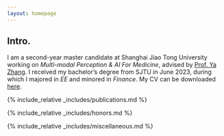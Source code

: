 ```yaml
---
layout: homepage
---
```


## Intro.
I am a second-year master candidate at Shanghai Jiao Tong University working on _Multi-modal Perception & AI For Medicine_, advised by [Prof. Ya Zhang](https://annzhanglion.github.io/). I received my bachelor’s degree from SJTU in June 2023, during which I majored in _EE_ and minored in _Finance_. My CV can be downloaded [here](./assets/pdf/CV.pdf).

{% include_relative _includes/publications.md %}

{% include_relative _includes/honors.md %}

{% include_relative _includes/miscellaneous.md %}


<script language="Javascript"> var date = new Date(document.lastModified); document.write("Last modified: " + date.toLocaleDateString()); </script>
